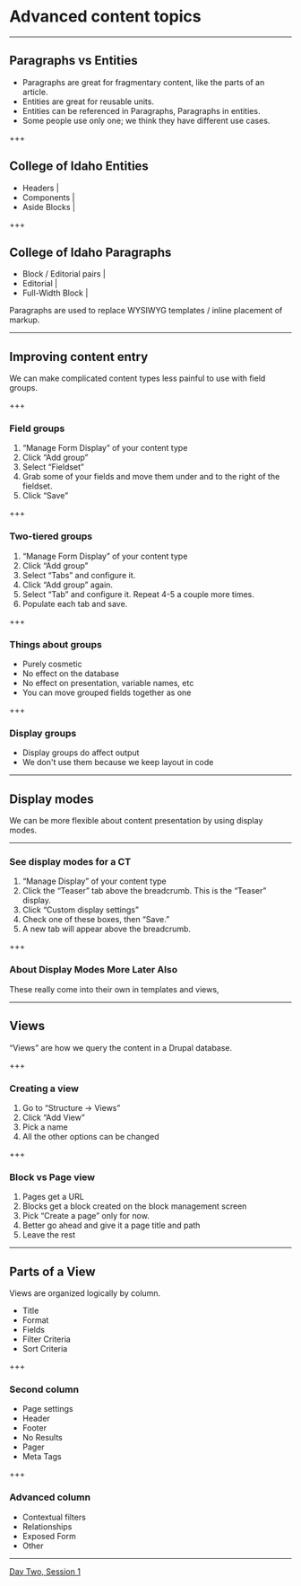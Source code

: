# Advanced content topics

---

## Paragraphs vs Entities

- Paragraphs are great for fragmentary content, like the parts of an article.
- Entities are great for reusable units. 
- Entities can be referenced in Paragraphs, Paragraphs in entities.
- Some people use only one; we think they have different use cases.

+++

## College of Idaho Entities

- Headers |
- Components |
- Aside Blocks |

+++

## College of Idaho Paragraphs

- Block / Editorial pairs |
- Editorial |
- Full-Width Block |

<span class="fragment">Paragraphs are used to replace WYSIWYG templates / inline placement of markup.</span>

---

## Improving content entry

We can make complicated content types less painful to use with field groups.

+++

### Field groups

1. “Manage Form Display” of your content type
2. Click “Add group”
3. Select “Fieldset”
4. Grab some of your fields and move them under and to the right of the fieldset.
5. Click “Save”

+++

### Two-tiered groups

1. “Manage Form Display” of your content type
2. Click “Add group”
3. Select “Tabs” and configure it.
4. Click “Add group” again.
5. Select “Tab” and configure it. Repeat 4-5 a couple more times.
6. Populate each tab and save.

+++

### Things about groups

- Purely cosmetic 
- No effect on the database 
- No effect on presentation, variable names, etc
- You can move grouped fields together as one

+++

### Display groups

- Display groups do affect output
- We don't use them because we keep layout in code

---

## Display modes

We can be more flexible about content presentation by using display modes.

---

### See display modes for a CT

1. “Manage Display” of your content type
2. Click the “Teaser” tab above the breadcrumb. This is the “Teaser” display.
3. Click “Custom display settings”
4. Check one of these boxes, then “Save.”
5. A new tab will appear above the breadcrumb.

+++

### About Display Modes More Later Also

These really come into their own in templates and views,

---

## Views

“Views” are how we query the content in a Drupal database. 

+++

### Creating a view

1. Go to “Structure -> Views”
2. Click “Add View”
3. Pick a name
4. All the other options can be changed

+++

### Block vs Page view

1. Pages get a URL
2. Blocks get a block created on the block management screen
3. Pick “Create a page” only for now.
4. Better go ahead and give it a page title and path
5. Leave the rest

---

## Parts of a View

Views are organized logically by column.

- Title
- Format
- Fields
- Filter Criteria
- Sort Criteria

+++

### Second column

- Page settings
- Header
- Footer
- No Results
- Pager
- Meta Tags

+++

### Advanced column

- Contextual filters
- Relationships
- Exposed Form
- Other

---

[Day Two, Session 1](https://gitpitch.com/thudfactor/coi-training?p=21)
